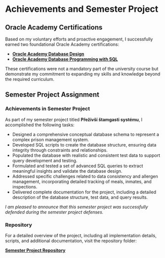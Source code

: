 # Achievements and Semester Project

## Oracle Academy Certifications

Based on my voluntary efforts and proactive engagement, I successfully earned two foundational Oracle Academy certifications:

- **[Oracle Academy Database Design](./oracle-academy-certifications/oracleacademy-database-design.png)**
- **[Oracle Academy Database Programming with SQL](./oracle-academy-certifications/oracleacademy-database-with-SQL.png)**

These certifications were not a mandatory part of the university course but demonstrate my commitment to expanding my skills and knowledge beyond the required curriculum.

## Semester Project Assignment

### Achievements in Semester Project

As part of my semester project titled **Přeživší štamgasti systému**, I accomplished the following tasks:

- Designed a comprehensive conceptual database schema to represent a complex prison management system.
- Developed SQL scripts to create the database structure, ensuring data integrity through constraints and relationships.
- Populated the database with realistic and consistent test data to support query development and testing.
- Formulated and tested a set of advanced SQL queries to extract meaningful insights and validate the database design.
- Addressed specific challenges related to data consistency and allergen management, incorporating detailed tracking of meals, inmates, and inspections.
- Delivered complete documentation for the project, including a detailed description of the database structure, test data, and query results.

*I am pleased to announce that this semester project was successfully defended during the semester project defenses.*

### Repository

For a detailed overview of the project, including all implementation details, scripts, and additional documentation, visit the repository folder:

**[Semester Project Repository](./semester-project)**








